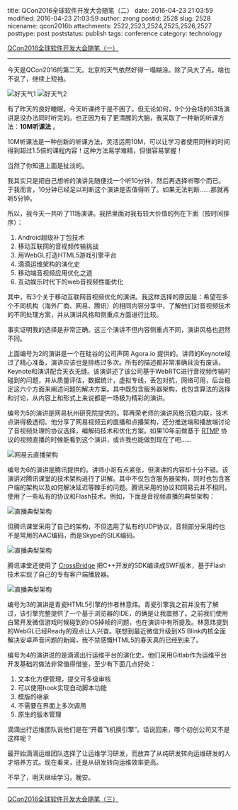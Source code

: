 title: QCon2016全球软件开发大会随笔（二）
date: 2016-04-23 21:03:59
modified: 2016-04-23 21:03:59
author: zrong
postid: 2528
slug: 2528
nicename: qcon2016b
attachments: 2522,2523,2524,2525,2526,2527
posttype: post
poststatus: publish
tags: conference
category: technology

[QCon2016全球软件开发大会随笔（一）][1]

----

今天是QCon2016的第二天。北京的天气依然好得一塌糊涂。除了风大了点。啥也不说了，继续上短袖。

![好天气1][51]
![好天气2][52]

有了昨天的良好睡眠，今天听课终于是不困了。但无论如何，9个分会场的63场演讲是没办法同时听完的。也正因为有了更清醒的大脑，我采取了一种新的听课方法：**10M听课法** 。

<!--more-->
10M听课法是一种创新的听课方法，灵活运用10M，可以让学习者使用同样的时间得到超过1.5倍的课程内容！这种方法易学难精，但很容易掌握！

当然了你知道上面是扯淡的。

我其实只是把自己想听的演讲先随便找一个听10分钟，然后再选择听哪个而已。于我而言，10分钟已经足以判断这个演讲是否值得听了。如果无法判断……那就再听5分钟。

所以，我今天一共听了11场演讲。我把里面对我有较大价值的列在下面（按时间排序）：

1. Android超级补丁包技术
1. 移动互联网的音视频传输挑战
1. 用WebGL打造HTML5游戏引擎平台
1. 滴滴运维架构的演化史
1. 移动端音视频应用优化之道
1. 互动娱乐时代下的web音视频性能优化

其中，有3个关于移动互联网音视频优化的演讲。我这样选择的原因是：希望在多个不同机构（海外厂商、网易、腾讯）的相同内容分享中，了解他们对音视频技术的不同处理方案，并从演讲风格和侧重点方面进行比较。

事实证明我的选择是非常正确。这三个演讲不但内容侧重点不同，演讲风格也迥然不同。

上面编号为2的演讲是一个在硅谷的公司声网 Agora.io 提供的。讲师的Keynote经过了精心准备，演讲应该也是排练过多次。所有的描述都非常准确且没有废话，Keynote和演讲配合天衣无缝。该演讲述了该公司基于WebRTC进行音视频传输时碰到的问题，并从质量评估，数据统计，虚拟专线，丢包对抗，网络可用，后台稳定这六个方面来阐述问题的解决方案。其中既包含服务器架构，也包含算法的选择和讨论，从内容上和形式上来说都是一场极为精彩的演讲。

编号为5的演讲是网易杭州研究院提供的。郭再荣老师的演讲风格沉稳内联，技术点讲得极透彻。他分享了网易视频云的直播和点播架构，还分推送端和播放端讨论了音视频处理的协议选择，编解码技术和优化方案。如果10年前做基于 [RTMP][3] 协议的视频直播的时候能看到这个演讲，或许我也能做到现在了吧……

![网易云直播架构][53]

编号为6的演讲是腾讯提供的。讲师小哥有点紧张，但演讲的内容却十分不错。该演讲对腾讯课堂的技术架构进行了讲解。其中不仅包含服务器架构，同时也包含客户端的架构以及如何解决延迟等棘手的问题。腾讯采用的协议和网易云并不相同，使用了一些私有的协议和Flash技术。例如，下面是音视频直播的典型架构：

![直播典型架构][54]

但腾讯课堂采用了自己的架构，不但选用了私有的UDP协议，音频部分采用的也不是常用的AAC编码，而是Skype的SILK编码。

![直播典型架构][56]

腾讯课堂还使用了 [CrossBridge][2] 把C++开发的SDK编译成SWF版本，基于Flash技术实现了自己的专有客户端播放器。

![直播典型架构][55]

编号为3的演讲是青瓷HTML5引擎的作者林意炜。青瓷引擎我之前并没有了解过，该引擎完整提供了一个基于浏览器的IDE，的确是让我震撼了。之前我们使用白鹭开发微信游戏时候碰到的iOS掉帧的问题，也在演讲中有所提及。林意炜提到的WebGL已经Ready的观点让人兴奋。联想到最近微信升级到X5 Blink内核全面解决安卓声音问题的新闻，我不禁感慨HTML5的春天真的已经到来了。

编号为4的演讲说的是滴滴出行运维平台的演化史。他们采用Gitlab作为运维平台开发基础的做法非常值得借鉴，至少有下面几点好处：

1. 文本化方便管理，提交可多级审核
1. 可以使用hook实现自动脚本功能
1. 模版的继承
1. 不需要在界面上多次调用
1. 原生的版本管理

滴滴出行运维团队说他们是在“开着飞机换引擎”。话说回来，哪个初创公司又不是这样呢？

最开始滴滴运维团队选择了让运维学习研发，而放弃了从纯研发转向运维研发的人才培养方式。现在看来，还是从研发转向运维效率更高。

不早了，明天继续学习，晚安。

----

[QCon2016全球软件开发大会随笔（三）][4]

[1]: http://zengrong.net/post/2521.htm
[2]: https://github.com/adobe-flash/crossbridge
[3]: http://www.adobe.com/devnet/rtmp.html
[4]: http://zengrong.net/post/2537.htm
[51]: http://zengrong.net/wp-content/uploads/2016/04/qcon11.jpg
[52]: http://zengrong.net/wp-content/uploads/2016/04/qcon12.jpg
[53]: http://zengrong.net/wp-content/uploads/2016/04/qcon15.png
[54]: http://zengrong.net/wp-content/uploads/2016/04/qcon16.jpg
[55]: http://zengrong.net/wp-content/uploads/2016/04/qcon17.jpg
[56]: http://zengrong.net/wp-content/uploads/2016/04/qcon18.jpg
